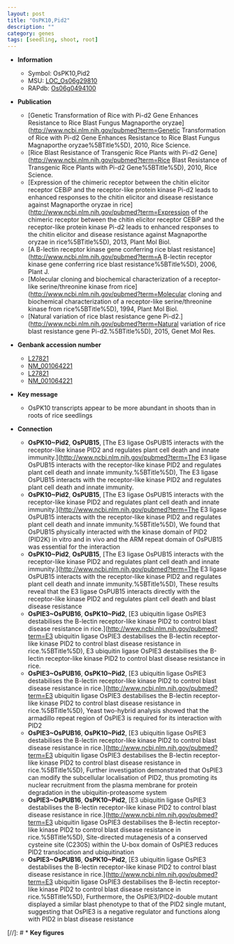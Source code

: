 ```yaml
---
layout: post
title: "OsPK10,Pid2"
description: ""
category: genes
tags: [seedling, shoot, root]
---
```


* **Information**  
    + Symbol: OsPK10,Pid2  
    + MSU: [LOC_Os06g29810](http://rice.uga.edu/cgi-bin/ORF_infopage.cgi?orf=LOC_Os06g29810)  
    + RAPdb: [Os06g0494100](https://rapdb.dna.affrc.go.jp/locus/?name=Os06g0494100)  

* **Publication**  
    + [Genetic Transformation of Rice with Pi-d2 Gene Enhances Resistance to Rice Blast Fungus Magnaporthe oryzae](http://www.ncbi.nlm.nih.gov/pubmed?term=Genetic Transformation of Rice with Pi-d2 Gene Enhances Resistance to Rice Blast Fungus Magnaporthe oryzae%5BTitle%5D), 2010, Rice Science.
    + [Rice Blast Resistance of Transgenic Rice Plants with Pi-d2 Gene](http://www.ncbi.nlm.nih.gov/pubmed?term=Rice Blast Resistance of Transgenic Rice Plants with Pi-d2 Gene%5BTitle%5D), 2010, Rice Science.
    + [Expression of the chimeric receptor between the chitin elicitor receptor CEBiP and the receptor-like protein kinase Pi-d2 leads to enhanced responses to the chitin elicitor and disease resistance against Magnaporthe oryzae in rice](http://www.ncbi.nlm.nih.gov/pubmed?term=Expression of the chimeric receptor between the chitin elicitor receptor CEBiP and the receptor-like protein kinase Pi-d2 leads to enhanced responses to the chitin elicitor and disease resistance against Magnaporthe oryzae in rice%5BTitle%5D), 2013, Plant Mol Biol.
    + [A B-lectin receptor kinase gene conferring rice blast resistance](http://www.ncbi.nlm.nih.gov/pubmed?term=A B-lectin receptor kinase gene conferring rice blast resistance%5BTitle%5D), 2006, Plant J.
    + [Molecular cloning and biochemical characterization of a receptor-like serine/threonine kinase from rice](http://www.ncbi.nlm.nih.gov/pubmed?term=Molecular cloning and biochemical characterization of a receptor-like serine/threonine kinase from rice%5BTitle%5D), 1994, Plant Mol Biol.
    + [Natural variation of rice blast resistance gene Pi-d2.](http://www.ncbi.nlm.nih.gov/pubmed?term=Natural variation of rice blast resistance gene Pi-d2.%5BTitle%5D), 2015, Genet Mol Res.

* **Genbank accession number**  
    + [L27821](http://www.ncbi.nlm.nih.gov/nuccore/L27821)
    + [NM_001064221](http://www.ncbi.nlm.nih.gov/nuccore/NM_001064221)
    + [L27821](http://www.ncbi.nlm.nih.gov/nuccore/L27821)
    + [NM_001064221](http://www.ncbi.nlm.nih.gov/nuccore/NM_001064221)

* **Key message**  
    + OsPK10 transcripts appear to be more abundant in shoots than in roots of rice seedlings

* **Connection**  
    + __OsPK10~Pid2__, __OsPUB15__, [The E3 ligase OsPUB15 interacts with the receptor-like kinase PID2 and regulates plant cell death and innate immunity.](http://www.ncbi.nlm.nih.gov/pubmed?term=The E3 ligase OsPUB15 interacts with the receptor-like kinase PID2 and regulates plant cell death and innate immunity.%5BTitle%5D), The E3 ligase OsPUB15 interacts with the receptor-like kinase PID2 and regulates plant cell death and innate immunity.
    + __OsPK10~Pid2__, __OsPUB15__, [The E3 ligase OsPUB15 interacts with the receptor-like kinase PID2 and regulates plant cell death and innate immunity.](http://www.ncbi.nlm.nih.gov/pubmed?term=The E3 ligase OsPUB15 interacts with the receptor-like kinase PID2 and regulates plant cell death and innate immunity.%5BTitle%5D), We found that OsPUB15 physically interacted with the kinase domain of PID2 (PID2K) in vitro and in vivo and the ARM repeat domain of OsPUB15 was essential for the interaction
    + __OsPK10~Pid2__, __OsPUB15__, [The E3 ligase OsPUB15 interacts with the receptor-like kinase PID2 and regulates plant cell death and innate immunity.](http://www.ncbi.nlm.nih.gov/pubmed?term=The E3 ligase OsPUB15 interacts with the receptor-like kinase PID2 and regulates plant cell death and innate immunity.%5BTitle%5D), These results reveal that the E3 ligase OsPUB15 interacts directly with the receptor-like kinase PID2 and regulates plant cell death and blast disease resistance
    + __OsPIE3~OsPUB16__, __OsPK10~Pid2__, [E3 ubiquitin ligase OsPIE3 destabilises the B-lectin receptor-like kinase PID2 to control blast disease resistance in rice.](http://www.ncbi.nlm.nih.gov/pubmed?term=E3 ubiquitin ligase OsPIE3 destabilises the B-lectin receptor-like kinase PID2 to control blast disease resistance in rice.%5BTitle%5D), E3 ubiquitin ligase OsPIE3 destabilises the B-lectin receptor-like kinase PID2 to control blast disease resistance in rice.
    + __OsPIE3~OsPUB16__, __OsPK10~Pid2__, [E3 ubiquitin ligase OsPIE3 destabilises the B-lectin receptor-like kinase PID2 to control blast disease resistance in rice.](http://www.ncbi.nlm.nih.gov/pubmed?term=E3 ubiquitin ligase OsPIE3 destabilises the B-lectin receptor-like kinase PID2 to control blast disease resistance in rice.%5BTitle%5D),  Yeast two-hybrid analysis showed that the armadillo repeat region of OsPIE3 is required for its interaction with PID2
    + __OsPIE3~OsPUB16__, __OsPK10~Pid2__, [E3 ubiquitin ligase OsPIE3 destabilises the B-lectin receptor-like kinase PID2 to control blast disease resistance in rice.](http://www.ncbi.nlm.nih.gov/pubmed?term=E3 ubiquitin ligase OsPIE3 destabilises the B-lectin receptor-like kinase PID2 to control blast disease resistance in rice.%5BTitle%5D),  Further investigation demonstrated that OsPIE3 can modify the subcellular localisation of PID2, thus promoting its nuclear recruitment from the plasma membrane for protein degradation in the ubiquitin-proteasome system
    + __OsPIE3~OsPUB16__, __OsPK10~Pid2__, [E3 ubiquitin ligase OsPIE3 destabilises the B-lectin receptor-like kinase PID2 to control blast disease resistance in rice.](http://www.ncbi.nlm.nih.gov/pubmed?term=E3 ubiquitin ligase OsPIE3 destabilises the B-lectin receptor-like kinase PID2 to control blast disease resistance in rice.%5BTitle%5D),  Site-directed mutagenesis of a conserved cysteine site (C230S) within the U-box domain of OsPIE3 reduces PID2 translocation and ubiquitination
    + __OsPIE3~OsPUB16__, __OsPK10~Pid2__, [E3 ubiquitin ligase OsPIE3 destabilises the B-lectin receptor-like kinase PID2 to control blast disease resistance in rice.](http://www.ncbi.nlm.nih.gov/pubmed?term=E3 ubiquitin ligase OsPIE3 destabilises the B-lectin receptor-like kinase PID2 to control blast disease resistance in rice.%5BTitle%5D),  Furthermore, the OsPIE3/PID2-double mutant displayed a similar blast phenotype to that of the PID2 single mutant, suggesting that OsPIE3 is a negative regulator and functions along with PID2 in blast disease resistance

[//]: # * **Key figures**  


